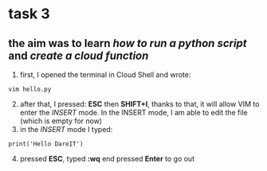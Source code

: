 # task 3
## the aim was to learn *how to run a python script* and *create a cloud function*
1.  first, I opened the terminal in Cloud Shell and wrote:
```
vim hello.py
```
2. after that, I pressed: **ESC** then **SHIFT+I**, thanks to that, it will allow VIM to enter the *INSERT* mode. In the INSERT mode, I am able to edit the file (which is empty for now)
3. in the *INSERT* mode I typed:
```
print('Hello DareIT')
```
4. pressed **ESC**, typed **:wq** end pressed **Enter** to go out
